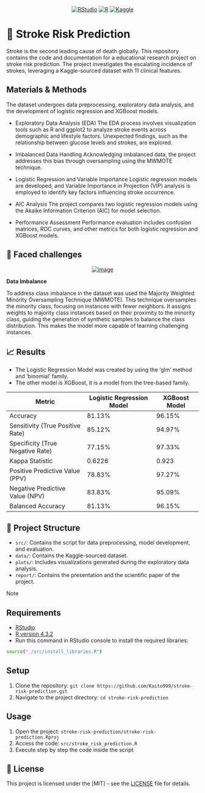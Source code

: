 <div align="center">
  
  <a href="">![RStudio](https://img.shields.io/badge/RStudio-4285F4?style=for-the-badge&logo=rstudio&logoColor=white)</a>
  <a href="">![R](https://img.shields.io/badge/r-%23276DC3.svg?style=for-the-badge&logo=r&logoColor=white)</a>
  <a href="">![Kaggle](https://img.shields.io/badge/Kaggle-035a7d?style=for-the-badge&logo=kaggle&logoColor=white)</a>
  
</div>

# :brain: Stroke Risk Prediction

Stroke is the second leading cause of death globally. This repository contains the code and documentation for a educational research project on stroke risk prediction. The project investigates the escalating incidence of strokes, leveraging a Kaggle-sourced dataset with 11 clinical features.

## Materials & Methods
The dataset undergoes data preprocessing, exploratory data analysis, and the development of logistic regression and XGBoost models.

- Exploratory Data Analysis (EDA)
  The EDA process involves visualization tools such as R and ggplot2 to analyze stroke events across demographic and lifestyle factors. Unexpected findings, such as the relationship between glucose levels and strokes, are explored.

- Imbalanced Data Handling
  Acknowledging imbalanced data, the project addresses this bias through oversampling using the MWMOTE technique.

- Logistic Regression and Variable Importance
  Logistic regression models are developed, and Variable Importance in Projection (VIP) analysis is employed to identify key factors influencing stroke occurrence.

- AIC Analysis
  The project compares two logistic regression models using the Akaike Information Criterion (AIC) for model selection.

- Performance Assessment
  Performance evaluation includes confusion matrices, ROC curves, and other metrics for both logistic regression and XGBoost models.

## :triangular_flag_on_post: Faced challenges
<div align="center">
  
  <a href="">![image](https://github.com/Kaito999/stroke-risk-prediction/assets/90338276/1b273b77-bcde-435f-9311-23574ed84288)</a>
  
</div>


**Data Imbalance**

To address class imbalance in the dataset was used the Majority Weighted Minority Oversampling Technique (MWMOTE). This technique oversamples the minority class, 
focusing on instances with fewer neighbors. It assigns weights to majority class instances based on their proximity to the minority class, guiding the generation 
of synthetic samples to balance the class distribution. This makes the model more capable of learning challenging instances.

## :chart_with_upwards_trend: Results

- The Logistic Regression Model was created by using the ‘glm’ method and ‘binomial’ family.
- The other model is XGBoost, it is a model from the tree-based family.

<div align="center">
  
| Metric                              | Logistic Regression Model | XGBoost Model |
|-------------------------------------|---------------------------|---------------|
| Accuracy                            | 81.13%                    | 96.15%        |
| Sensitivity (True Positive Rate)    | 85.12%                    | 94.97%        |
| Specificity (True Negative Rate)    | 77.15%                    | 97.33%        |
| Kappa Statistic                     | 0.6226                    | 0.923         |
| Positive Predictive Value (PPV)     | 78.83%                    | 97.27%        |
| Negative Predictive Value (NPV)     | 83.83%                    | 95.09%        |
| Balanced Accuracy                   | 81.13%                    | 96.15%        |
  
</div>


## :open_file_folder: Project Structure
- `src/`: Contains the script for data preprocessing, model development, and evaluation.
- `data/`: Contains the Kaggle-sourced dataset.
- `plots/`: Includes visualizations generated during the exploratory data analysis.
- `report/`: Contains the presentation and the scientific paper of the project.


> [!NOTE]
> ## Requirements
- [RStudio](https://posit.co/download/rstudio-desktop/)
- [R version 4.3.2](https://cran.r-project.org/bin/windows/base/)
- Run this command in RStudio console to install the required libraries:
```bash
source("./src/install_libraries.R")
```

## Setup
1. Clone the repository: ```git clone https://github.com/Kaito999/stroke-risk-prediction.git```
2. Navigate to the project directory: ```cd stroke-risk-prediction```

## Usage
1. Open the project: `stroke-risk-prediction/stroke-risk-prediction.Rproj`
2. Access the code: `src/stroke_risk_prediction.R`
3. Execute step by step the code inside the script

## :memo: License
This project is licensed under the [MIT] - see the [LICENSE](LICENSE) file for details.
